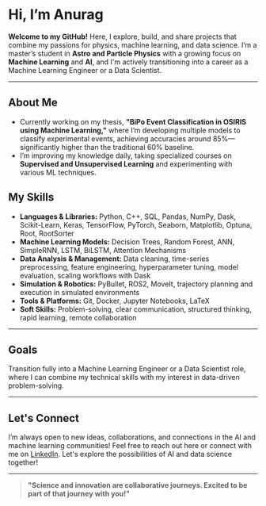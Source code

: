 # Hi, I’m Anurag

**Welcome to my GitHub!** Here, I explore, build, and share projects that combine my passions for physics, machine learning, and data science. I’m a master’s student in **Astro and Particle Physics** with a growing focus on **Machine Learning** and **AI**, and I'm actively transitioning into a career as a Machine Learning Engineer or a Data Scientist. 

---

## About Me

- Currently working on my thesis, **"BiPo Event Classification in OSIRIS using Machine Learning,"** where I’m developing multiple models to classify experimental events, achieving accuracies around 85%—significantly higher than the traditional 60% baseline.
- I’m improving my knowledge daily, taking specialized courses on **Supervised and Unsupervised Learning** and experimenting with various ML techniques.

## My Skills

- **Languages & Libraries:** Python, C++, SQL, Pandas, NumPy, Dask, Scikit-Learn, Keras, TensorFlow, PyTorch, Seaborn, Matplotlib, Optuna, Root, RootSorter  
- **Machine Learning Models:** Decision Trees, Random Forest, ANN, SimpleRNN, LSTM, BiLSTM, Attention Mechanisms  
- **Data Analysis & Management:** Data cleaning, time-series preprocessing, feature engineering, hyperparameter tuning, model evaluation, scaling workflows with Dask  
- **Simulation & Robotics:** PyBullet, ROS2, MoveIt, trajectory planning and execution in simulated environments  
- **Tools & Platforms:** Git, Docker, Jupyter Notebooks, LaTeX  
- **Soft Skills:** Problem-solving, clear communication, structured thinking, rapid learning, remote collaboration

---

## Goals
Transition fully into a Machine Learning Engineer or a Data Scientist role, where I can combine my technical skills with my interest in data-driven problem-solving.

---

## Let's Connect
I’m always open to new ideas, collaborations, and connections in the AI and machine learning communities! Feel free to reach out here or connect with me on [LinkedIn]([https://www.linkedin.com/in/anurag-sharma-307377275/]). Let's explore the possibilities of AI and data science together!

--- 

> **"Science and innovation are collaborative journeys. Excited to be part of that journey with you!"**

<!---
anuragxorma/anuragxorma is a ✨ special ✨ repository because its `README.md` (this file) appears on your GitHub profile.
You can click the Preview link to take a look at your changes.
--->
